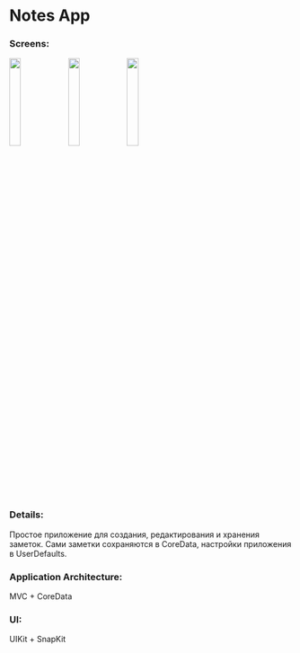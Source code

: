 # Notes App
### Screens: ###

<div>
<img src="https://user-images.githubusercontent.com/109591126/232737960-6c6fd5a4-b404-4f00-8660-e30f5dc6f227.png" width=20% height=20%>
<img src="https://user-images.githubusercontent.com/109591126/232737966-c0644869-a4bf-41a8-9046-0ab0dea55d8f.png" width=20% height=20%>
<img src="https://user-images.githubusercontent.com/109591126/232737970-35cf63ee-763d-49dd-a20e-c348101391b3.png" width=20% height=20%>
</div>


### Details: ###

Простое приложение для создания, редактирования и хранения заметок.
Сами заметки сохраняются в CoreData, настройки приложения в UserDefaults.

### Application Architecture: ###
MVC + CoreData
### UI: ###
UIKit + SnapKit
